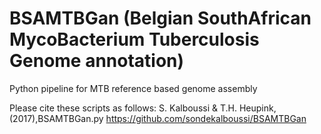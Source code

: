 # BSAMTBGan (Belgian SouthAfrican MycoBacterium Tuberculosis Genome annotation)
Python pipeline for MTB reference based genome assembly


Please cite these scripts as follows: S. Kalboussi & T.H. Heupink,(2017),BSAMTBGan.py https://github.com/sondekalboussi/BSAMTBGan
